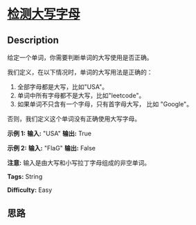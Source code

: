 # [检测大写字母][title]

## Description

给定一个单词，你需要判断单词的大写使用是否正确。

我们定义，在以下情况时，单词的大写用法是正确的：

  1. 全部字母都是大写，比如"USA"。
  2. 单词中所有字母都不是大写，比如"leetcode"。
  3. 如果单词不只含有一个字母，只有首字母大写， 比如 "Google"。

否则，我们定义这个单词没有正确使用大写字母。

**示例 1:**
            **输入:** "USA"    **输出:** True    

**示例 2:**
            **输入:** "FlaG"    **输出:** False    

**注意:** 输入是由大写和小写拉丁字母组成的非空单词。


**Tags:** String

**Difficulty:** Easy

## 思路

[title]: https://leetcode-cn.com/problems/detect-capital
